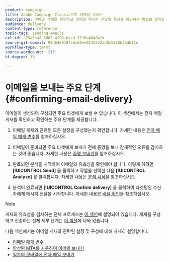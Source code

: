 ```yaml
---
product: campaign
title: Adobe Campaign Classic으로 이메일 보내기
description: 이메일 게재를 확인하고 이메일 메시지 전달의 특성을 확인하는 방법을 알아봅니다.
audience: delivery
content-type: reference
topic-tags: sending-emails
exl-id: c75a5ea2-8d62-4f98-bccd-7116a4d404fd
source-git-commit: 98d646919fedc66ee9145522ad0c5f15b25dbf2e
workflow-type: tm+mt
source-wordcount: '215'
ht-degree: 3%

---
```


# 이메일을 보내는 주요 단계 {#confirming-email-delivery}

이메일이 생성되어 구성되면 주요 타겟에게 보낼 수 있습니다. 이 섹션에서는 전자 메일 게재를 확인하고 확인하는 주요 단계를 제공합니다.

1. 이메일 게재와 관련된 모든 설정을 구성했는지 확인합니다. 자세한 내용은 [전자 메일 매개 변수](../../delivery/using/email-parameters.md)를 참조하십시오.
1. 이메일이 준비되면 주요 타겟에게 보내기 전에 증명을 보내 잠재적인 오류를 감지하는 것이 좋습니다. 자세한 내용은 [증명 보내기](../../delivery/using/steps-validating-the-delivery.md#sending-a-proof)를 참조하십시오.

1. 완료되면 분석을 시작하여 이메일의 유효성을 확인해야 합니다. 이렇게 하려면 **[!UICONTROL Send]** 을 클릭하고 작업을 선택한 다음 **[!UICONTROL Analyze]** 를 클릭합니다. 자세한 내용은 [분석 시작](../../delivery/using/steps-validating-the-delivery.md#analyzing-the-delivery)을 참조하십시오.

1. 분석이 완료되면 **[!UICONTROL Confirm delivery]** 을 클릭하여 타겟팅된 수신자에게 메시지 전달을 시작합니다. 자세한 내용은 [배달 확인](../../delivery/using/steps-sending-the-delivery.md#confirming-delivery)을 참조하십시오.

   <!--Add screenshot with analysis done and Confirm delivery button activated.-->

>[!NOTE]
>
>게재의 유효성을 검사하는 전체 프로세스는 [이 섹션](../../delivery/using/steps-validating-the-delivery.md)에 설명되어 있습니다. 게재를 구성하고 전송하는 전체 세부 단계는 [이 섹션](../../delivery/using/steps-sending-the-delivery.md)에 나와 있습니다.

다음 섹션에서는 이메일 게재와 관련된 설정 및 구성에 대해 자세히 설명합니다.
<!--* [Generating the mirror page](../../delivery/using/generating-mirror-page.md)
* [Email BCC](../../delivery/using/email-bcc.md)-->
* [이메일 매개 변수](../../delivery/using/email-parameters.md)
* [향상된 MTA를 사용하여 이메일 보내기](../../delivery/using/sending-with-enhanced-mta.md)
* [일본의 모바일에 전자 메일 보내기](../../delivery/using/sending-emails-on-japanese-mobiles.md)
